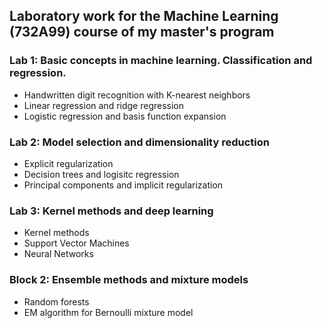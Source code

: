## Laboratory work for the Machine Learning (732A99) course of my master's program

### Lab 1: Basic concepts in machine learning. Classification and regression.
- Handwritten digit recognition with K-nearest neighbors
- Linear regression and ridge regression
- Logistic regression and basis function expansion

### Lab 2: Model selection and dimensionality reduction
-  Explicit regularization
-  Decision trees and logisitc regression
-  Principal components and implicit regularization

### Lab 3: Kernel methods and deep learning
- Kernel methods
- Support Vector Machines
- Neural Networks

### Block 2: Ensemble methods and mixture models
- Random forests
- EM algorithm for Bernoulli mixture model
